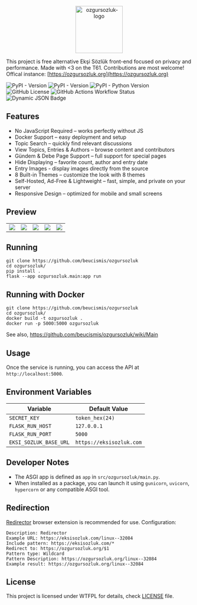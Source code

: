 <p align="center" width="100%">
<img height="128" src="https://github.com/user-attachments/assets/4893d92e-7077-4e2f-b1d4-ec809123d6ee" alt="ozgursozluk-logo" />
</p>

This project is free alternative Ekşi Sözlük front-end focused on privacy and performance. Made with <3 on the T61. Contributions are most welcome! Offical instance: [https://ozgursozluk.org](https://ozgursozluk.org)

![PyPI - Version](https://img.shields.io/pypi/v/ozgursozluk)
![PyPI - Version](https://img.shields.io/pypi/v/limoon?label=limoon)
![PyPI - Python Version](https://img.shields.io/pypi/pyversions/ozgursozluk)
![GitHub License](https://img.shields.io/github/license/beucismis/ozgursozluk)
![GitHub Actions Workflow Status](https://img.shields.io/github/actions/workflow/status/beucismis/ozgursozluk/publish.yml)
![Dynamic JSON Badge](https://img.shields.io/badge/dynamic/json?url=https%3A%2F%2Fozgursozluk.org%2Fapi%2Fhealtcheck&query=status&label=offical%20instance)

## Features

- No JavaScript Required – works perfectly without JS
- Docker Support – easy deployment and setup
- Topic Search – quickly find relevant discussions
- View Topics, Entries & Authors – browse content and contributors
- Gündem & Debe Page Support – full support for special pages
- Hide Displaying – favorite count, author and entry date
- Entry Images - display images directly from the source
- 8 Built-in Themes – customize the look with 8 themes
- Self-Hosted, Ad-Free & Lightweight – fast, simple, and private on your server
- Responsive Design – optimized for mobile and small screens

## Preview

<table>
  <tbody>
    <tr>
      <td><img src="https://github.com/user-attachments/assets/f8dbb7d6-51cb-4f21-85ca-f3e14f0b4a4b"></td>
      <td><img src="https://github.com/user-attachments/assets/2027ac48-0610-4f94-b633-4fe5e78fd123"></td>
      <td><img src="https://github.com/user-attachments/assets/2d932b95-dba8-4ee7-a0bb-a892f5969972"></td>
      <td><img src="https://github.com/user-attachments/assets/9466a1cb-d362-4e6a-9fb9-fbfa0f0aadb4"></td>
      <td><img src="https://github.com/user-attachments/assets/41d75da0-4290-47d2-a0db-88b385fc10fc"></td>
    </tr>
  </tbody>
</table>

## Running

```
git clone https://github.com/beucismis/ozgursozluk
cd ozgursozluk/
pip install .
flask --app ozgursozluk.main:app run
```

## Running with Docker

```
git clone https://github.com/beucismis/ozgursozluk
cd ozgursozluk/
docker build -t ozgursozluk .
docker run -p 5000:5000 ozgursozluk
```

See also, https://github.com/beucismis/ozgursozluk/wiki/Main

## Usage

Once the service is running, you can access the API at `http://localhost:5000`.

## Environment Variables

| Variable               | Default Value            |
|------------------------|--------------------------|
| `SECRET_KEY`           | `token_hex(24)`          |
| `FLASK_RUN_HOST`       |  `127.0.0.1`             |
| `FLASK_RUN_PORT`       | `5000`                   |
| `EKSI_SOZLUK_BASE_URL` | `https://eksisozluk.com` |

## Developer Notes

- The ASGI app is defined as `app` in `src/ozgursozluk/main.py`.
- When installed as a package, you can launch it using `gunicorn`, `uvicorn`, `hypercorn` or any compatible ASGI tool.

## Redirection

[Redirector](https://einaregilsson.com/redirector) browser extension is recommended for use. Configuration:
```
Description: Redirector
Example URL: https://eksisozluk.com/linux--32084
Include pattern: https://eksisozluk.com/*
Redirect to: https://ozgursozluk.org/$1
Pattern type: Wildcard
Pattern Description: https://ozgursozluk.org/linux--32084
Example result: https://ozgursozluk.org/linux--32084
```

## License

This project is licensed under WTFPL for details, check [LICENSE](LICENSE) file.
